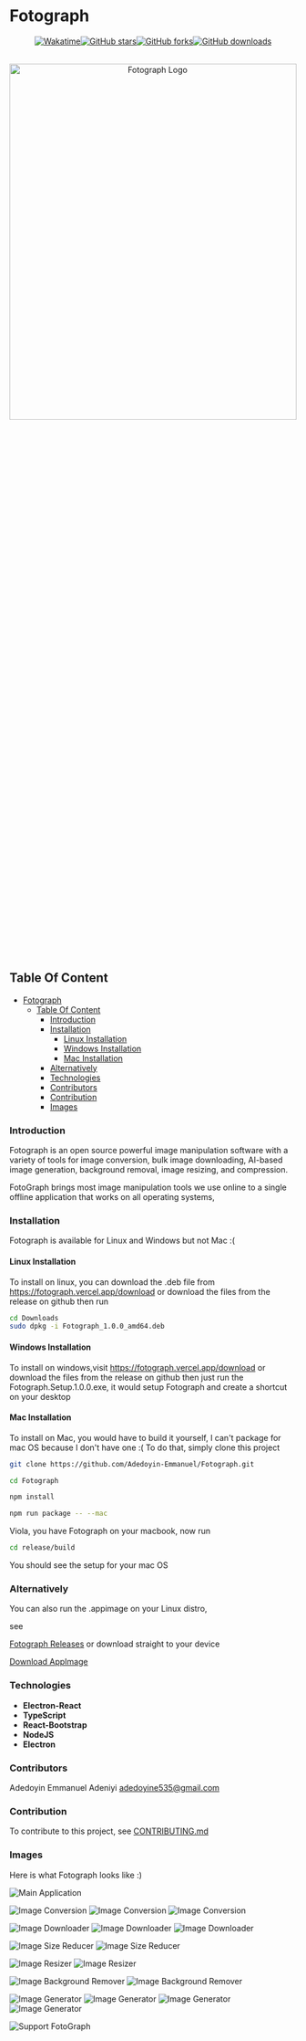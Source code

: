 # Fotograph

<div style="display: flex; justify-content: center;">
  <a href="https://wakatime.com/badge/user/1cf7c976-595a-4fc7-a7c4-324b43a74aca/project/fdcac2b3-e915-4cfc-9ae0-50c90249bfb3.svg"><img alt="Wakatime" src="https://wakatime.com/badge/user/1cf7c976-595a-4fc7-a7c4-324b43a74aca/project/fdcac2b3-e915-4cfc-9ae0-50c90249bfb3.svg"></a>
  <a href="https://github.com/adedoyin-emmanuel/fotograph/stargazers"><img alt="GitHub stars" src="https://img.shields.io/github/stars/adedoyin-emmanuel/fotograph.svg?style=social"></a>
  <a href="https://github.com/adedoyin-emmanuel/fotograph/network/members"><img alt="GitHub forks" src="https://img.shields.io/github/forks/adedoyin-emmanuel/fotograph.svg?style=social"></a>
  <a href="https://github.com/adedoyin-emmanuel/fotograph/releases"><img alt="GitHub downloads" src="https://img.shields.io/github/downloads/adedoyin-emmanuel/fotograph/total.svg"></a>
</div>

<br/>
<p align="center">
  <img src="/assets/logo-text-dark.png" alt="Fotograph Logo" style="max-width: 100%; width: 100%; height:40%;">
</p>

## Table Of Content

- [Fotograph](#fotograph)
  - [Table Of Content](#table-of-content)
    - [Introduction](#introduction)
    - [Installation](#installation)
      - [Linux Installation](#linux-installation)
      - [Windows Installation](#windows-installation)
      - [Mac Installation](#mac-installation)
    - [Alternatively](#alternatively)
    - [Technologies](#technologies)
    - [Contributors](#contributors)
    - [Contribution](#contribution)
    - [Images](#images)

### Introduction

Fotograph is an open source powerful image manipulation software with a variety of tools for image conversion, bulk image downloading, AI-based image generation, background removal, image resizing, and compression.

FotoGraph brings most image manipulation tools we use online to a single offline application that works on all operating systems,

### Installation

Fotograph is available for Linux and Windows but not Mac :(

#### Linux Installation

To install on linux, you can download the .deb file from
https://fotograph.vercel.app/download or download the files from the release on github
then run

```bash
cd Downloads
sudo dpkg -i Fotograph_1.0.0_amd64.deb
```

#### Windows Installation

To install on windows,visit https://fotograph.vercel.app/download or download the files from the release on github
then just run the Fotograph.Setup.1.0.0.exe, it would setup Fotograph and create a shortcut on your desktop

#### Mac Installation

To install on Mac, you would have to build it yourself, I can't package for mac OS because I don't have one :(
To do that, simply clone this project

```bash
git clone https://github.com/Adedoyin-Emmanuel/Fotograph.git

cd Fotograph

npm install

npm run package -- --mac

```

Viola, you have Fotograph on your macbook, now run

```bash
cd release/build
```

You should see the setup for your mac OS

### Alternatively

You can also run the .appimage on your Linux distro,

see

[Fotograph Releases](https://github.com/Adedoyin-Emmanuel/Fotograph/releases/)
or download straight to your device

[Download AppImage](https://github.com/Adedoyin-Emmanuel/FotoGraph/releases/tag/v0.1.0-alpha/Fotograph-1.0.0.AppImage)

### Technologies

- **Electron-React**
- **TypeScript**
- **React-Bootstrap**
- **NodeJS**
- **Electron**

### Contributors

Adedoyin Emmanuel Adeniyi <adedoyine535@gmail.com>

### Contribution

To contribute to this project, see [CONTRIBUTING.md](https://github.com/Adedoyin-Emmanuel/Fotograph/blob/main/CONTRIBUTING.md)

### Images

Here is what Fotograph looks like :)

![Main Application](/assets/screenshots/main-application.png)

![Image Conversion ](/assets/screenshots/image-converter.png)
![Image Conversion ](/assets/screenshots/image-converter-2.png)
![Image Conversion ](/assets/screenshots/image-converter-3.png)

![Image Downloader ](/assets/screenshots/image-downloader.png)
![Image Downloader ](/assets/screenshots/image-downloader-2.png)
![Image Downloader ](/assets/screenshots/image-downloader-3.png)

![Image Size Reducer ](/assets/screenshots/image-size-reducer.png)
![Image Size Reducer ](/assets/screenshots/image-size-reducer-2.png)

![Image Resizer ](/assets/screenshots/image-resizer.png)
![Image Resizer ](/assets/screenshots/image-resizer-2.png)

![Image Background Remover](/assets/screenshots/image-background-remover.png)
![Image Background Remover](/assets/screenshots/image-background-**remover**-2.png)

![Image Generator](/assets/screenshots/image-generator.png)
![Image Generator](/assets/screenshots/image-generator-2.png)
![Image Generator](/assets/screenshots/image-generator-3.png)
![Image Generator](/assets/screenshots/image-generator-4.png)

![Support FotoGraph ](/assets/screenshots/support-project.png)
